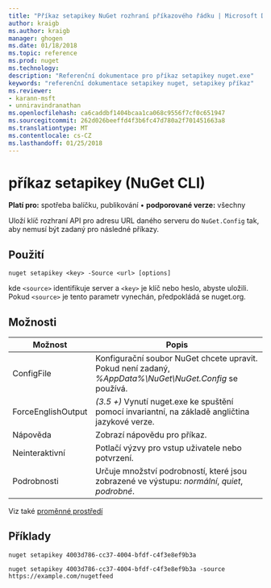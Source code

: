 ```yaml
---
title: "Příkaz setapikey NuGet rozhraní příkazového řádku | Microsoft Docs"
author: kraigb
ms.author: kraigb
manager: ghogen
ms.date: 01/18/2018
ms.topic: reference
ms.prod: nuget
ms.technology: 
description: "Referenční dokumentace pro příkaz setapikey nuget.exe"
keywords: "referenční dokumentace setapikey nuget, setapikey příkaz"
ms.reviewer:
- karann-msft
- unniravindranathan
ms.openlocfilehash: ca6caddbf1404bcaa1ca068c9556f7cf0c651947
ms.sourcegitcommit: 262d026beeffd4f3b6fc47d780a2f701451663a8
ms.translationtype: MT
ms.contentlocale: cs-CZ
ms.lasthandoff: 01/25/2018
---
```

# <a name="setapikey-command-nuget-cli"></a>příkaz setapikey (NuGet CLI)

**Platí pro:** spotřeba balíčku, publikování &bullet; **podporované verze:** všechny

Uloží klíč rozhraní API pro adresu URL daného serveru do `NuGet.Config` tak, aby nemusí být zadaný pro následné příkazy.

## <a name="usage"></a>Použití

```cli
nuget setapikey <key> -Source <url> [options]
```

kde `<source>` identifikuje server a `<key>` je klíč nebo heslo, abyste uložili. Pokud `<source>` je tento parametr vynechán, předpokládá se nuget.org.

## <a name="options"></a>Možnosti

| Možnost | Popis |
| --- | --- |
| ConfigFile | Konfigurační soubor NuGet chcete upravit. Pokud není zadaný, *%AppData%\NuGet\NuGet.Config* se používá. |
| ForceEnglishOutput | *(3.5 +)*  Vynutí nuget.exe ke spuštění pomocí invariantní, na základě angličtina jazykové verze. |
| Nápověda | Zobrazí nápovědu pro příkaz. |
| Neinteraktivní | Potlačí výzvy pro vstup uživatele nebo potvrzení. |
| Podrobnosti | Určuje množství podrobností, které jsou zobrazené ve výstupu: *normální*, *quiet*, *podrobné*. |

Viz také [proměnné prostředí](cli-ref-environment-variables.md)

## <a name="examples"></a>Příklady

```cli
nuget setapikey 4003d786-cc37-4004-bfdf-c4f3e8ef9b3a

nuget setapikey 4003d786-cc37-4004-bfdf-c4f3e8ef9b3a -source https://example.com/nugetfeed
```
